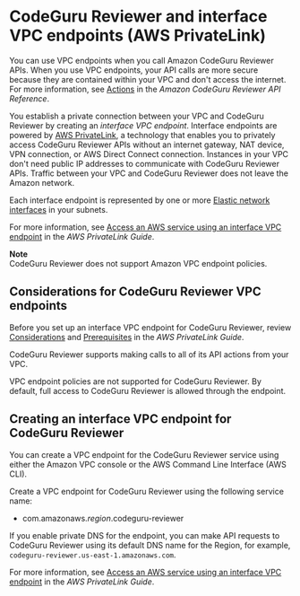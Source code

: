 # CodeGuru Reviewer and interface VPC endpoints \(AWS PrivateLink\)<a name="vpc-interface-endpoints"></a>

You can use VPC endpoints when you call Amazon CodeGuru Reviewer APIs\. When you use VPC endpoints, your API calls are more secure because they are contained within your VPC and don't access the internet\. For more information, see [Actions](https://docs.aws.amazon.com/codeguru/latest/reviewer-api/API_Operations.html) in the *Amazon CodeGuru Reviewer API Reference*\. 

You establish a private connection between your VPC and CodeGuru Reviewer by creating an *interface VPC endpoint*\. Interface endpoints are powered by [AWS PrivateLink](https://docs.aws.amazon.com/vpc/latest/privatelink/what-is-privatelink.html), a technology that enables you to privately access CodeGuru Reviewer APIs without an internet gateway, NAT device, VPN connection, or AWS Direct Connect connection\. Instances in your VPC don't need public IP addresses to communicate with CodeGuru Reviewer APIs\. Traffic between your VPC and CodeGuru Reviewer does not leave the Amazon network\. 

Each interface endpoint is represented by one or more [Elastic network interfaces](https://docs.aws.amazon.com/AWSEC2/latest/UserGuide/using-eni.html) in your subnets\. 

For more information, see [Access an AWS service using an interface VPC endpoint](https://docs.aws.amazon.com/vpc/latest/privatelink/create-interface-endpoint.html) in the *AWS PrivateLink Guide*\. 

**Note**  
CodeGuru Reviewer does not support Amazon VPC endpoint policies\.

## Considerations for CodeGuru Reviewer VPC endpoints<a name="vpc-endpoint-considerations"></a>

Before you set up an interface VPC endpoint for CodeGuru Reviewer, review [Considerations](https://docs.aws.amazon.com/vpc/latest/privatelink/create-interface-endpoint.html#considerations-interface-endpoints) and [Prerequisites](https://docs.aws.amazon.com/vpc/latest/privatelink/create-interface-endpoint.html#prerequisites-interface-endpoints) in the *AWS PrivateLink Guide*\. 

CodeGuru Reviewer supports making calls to all of its API actions from your VPC\. 

VPC endpoint policies are not supported for CodeGuru Reviewer\. By default, full access to CodeGuru Reviewer is allowed through the endpoint\.

## Creating an interface VPC endpoint for CodeGuru Reviewer<a name="vpc-endpoint-create"></a>

You can create a VPC endpoint for the CodeGuru Reviewer service using either the Amazon VPC console or the AWS Command Line Interface \(AWS CLI\)\.

Create a VPC endpoint for CodeGuru Reviewer using the following service name: 
+ com\.amazonaws\.*region*\.codeguru\-reviewer 

If you enable private DNS for the endpoint, you can make API requests to CodeGuru Reviewer using its default DNS name for the Region, for example, `codeguru-reviewer.us-east-1.amazonaws.com`\. 

For more information, see [Access an AWS service using an interface VPC endpoint](https://docs.aws.amazon.com/vpc/latest/privatelink/create-interface-endpoint.html#access-service-though-endpoint) in the *AWS PrivateLink Guide*\. 
